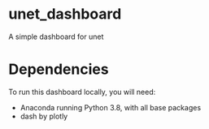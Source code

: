 # unet_dashboard
A simple dashboard for unet

# Dependencies
To run this dashboard locally, you will need:
- Anaconda running Python 3.8, with all base packages
- dash by plotly

